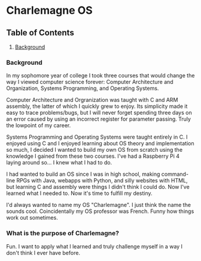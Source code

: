 # Charlemagne OS

## Table of Contents
1. [Background](#Background)

### Background
In my sophomore year of college I took three courses that would change the way I viewed computer science forever: Computer Architecture and Organization, Systems Programming, and Operating Systems.

Computer Architecture and Orgranization was taught with C and ARM assembly, the latter of which I quickly grew to enjoy. Its simplicity made it easy to trace problems/bugs, but I will never forget spending three days on an error caused by using an incorrect register for parameter passing. Truly the lowpoint of my career.

Systems Programming and Operating Systems were taught entirely in C. I enjoyed using C and I enjoyed learning about OS theory and implementation so much, I decided I wanted to build my own OS from scratch using the knowledge I gained from these two courses. I've had a Raspberry Pi 4 laying around so... I knew what I had to do.

I had wanted to build an OS since I was in high school, making command-line RPGs with Java, webapps with Python, and silly websites with HTML, but learning C and assembly were things I didn't think I could do. Now I've learned what I needed to. Now it's time to fulfill my destiny.

I'd always wanted to name my OS "Charlemagne". I just think the name the sounds cool. Coincidentally my OS professor was French. Funny how things work out sometimes.

### What is the purpose of Charlemagne?
Fun. I want to apply what I learned and truly challenge myself in a way I don't think I ever have before.
